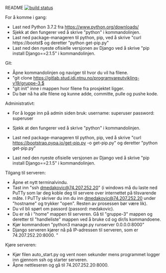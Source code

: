 README
[![build status](https://gitlab.com/fdroid/fdroidclient/badges/master/build.svg)](https://gitlab.stud.idi.ntnu.no/programvareutvikling-v19/gruppe-3/-/jobs)


For å komme i gang:
- Last ned Python 3.7.2 fra https://www.python.org/downloads/
- Sjekk at den fungerer ved å skrive "python" i kommandolinjen.
- Last ned package-manageren til python, pip, ved å skrive "curl https://bootst$
og deretter "python get-pip.py"
- Last ned den nyeste ofisielle versjonen av Django ved å skrive
 "pip install Django==2.1.5" i kommandolinjen.

Git:
- Åpne kommandolinjen og naviger til hvor du vil ha filene.
- "git clone https://gitlab.stud.idi.ntnu.no/programvareutvikling-v19/gruppe-3.$
- "git init" inne i mappen hvor filene fra prosjektet ligger.
- Du bør nå ha alle filene og kunne adde, committe, pulle og pushe kode.


Administrativt:
- For å logge inn på admin siden bruk:
username: superuser
password: superuser

- Sjekk at den fungerer ved å skrive "python" i kommandolinjen.  
- Last ned package-manageren til python, pip, ved å skrive "curl https://bootstrap.pypa.io/get-pip.py -o get-pip.py"
og deretter "python get-pip.py" 
- Last ned den nyeste ofisielle versjonen av Django ved å skrive 
 "pip install Django==2.1.5" i kommandolinjen. 


Tilgang til serveren: 
- Åpne et nytt terminalvindu.
- Tast inn "ssh dmedakovic@74.207.252.20" (i windows må du laste ned PuTTy som lar deg koble deg til servere over internettet på tilsvarende
- måte. I PuTTy skriver du inn du inn dmedakovic@74.207.252.20 under "hostname" og trykker "open". Resten av prosessen bør være lik).
- Du vil bli spørt om passord (passord: medakovic). 
- Du er nå i "home" mappen til serveren. Gå til "gruppe-3" mappen og deretter til "handleliste" mappen ved å bruke cd og dir/ls kommandoene. 
- Kjør kommandoen "python3 manage.py runserver 0.0.0.0:8000"
- Django serveren kjører nå på IP-adressen til serveren, som er 74.207.252.20:8000.
"

Kjøre serveren: 
- Kjør filen auto_start.py og vent noen sekunder mens programmet logger inn gjennom ssh og starter serveren. 
- Åpne nettleseren og gå til 74.207.252.20:8000.


